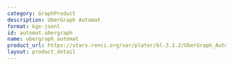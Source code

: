 ```yaml
---
category: GraphProduct
description: UberGraph Automat
format: kgx-jsonl
id: automat.ubergraph
name: ubergraph_automat
product_url: https://stars.renci.org/var/plater/bl-3.1.2/UberGraph_Automat/latest/kgx_files
layout: product_detail
---
```

